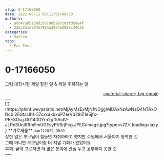 ```yaml
---
slug: 0-17166050
date: 2022-06-11 09:11:07+09:00
authors:
  - adb47ad5158d15d796b987c01fdc0e4f
  - 326c0d1e7045798aa3964e2028c34628
categories:
  - Saerom
tags:
  - Fan Post
---
```


# 0-17166050

<div class="post-container" markdown="1">
<div class="content-container md-sidebar__scrollwrap" markdown="1">

그럼 대학시절 제일 잘한 일 & 제일 후회하는 일

</div>
</div>

<div style="text-align: right;" markdown="1">
<a href="https://weverse.io/fromis9/fanpost/0-17166050" style="text-align: right;">:material-share:{.big-emoji}</a>
</div>
---

<div class="comments-container md-sidebar__scrollwrap" markdown="1">
<div class="comment" markdown="1">
<div class='id-container' markdown="1">
![](https://phinf.wevpstatic.net/MjAyMzExMjNfNDgg/MDAxNzAwNzQ4NTAxODc0.2EGtaLlh1-57cxxdkbxuPZerV329IZ1e5jfx-PEESOsg.D0140OYrn2gf5AidV-JLPeSUqIK9mFmUGEsyPVSrjPcg.JPEG/image.jpg?type=s72){ loading=lazy }
**<span class="artist">가로새롬</span>** <small>Jun 11 2022, 09:19</small><br>
</div>
<div class='comment-body' markdown="1">
잘한 일은 부모님이 힘들면 자취하라고 했지만 수원에서 서울까지 통학한 것<br>그때 아니면 부모님이랑 더 지낼 기회가 없었어요<br>후회..굳이 고르자면 더 많은 분야에 관심 두고 공부하지 못한 것<br>
</div>
</div>
</div>
---
